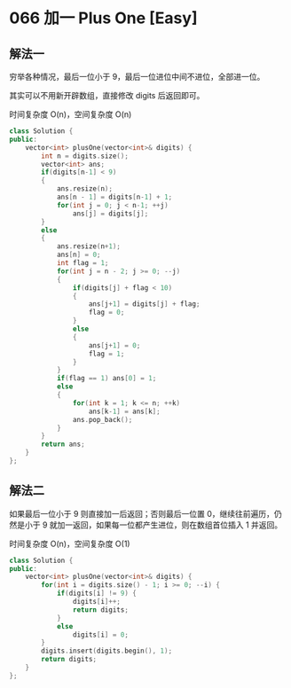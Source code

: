 # 066 加一 Plus One [Easy]



## 解法一

穷举各种情况，最后一位小于 9，最后一位进位中间不进位，全部进一位。

其实可以不用新开辟数组，直接修改 digits 后返回即可。

时间复杂度 O(n)，空间复杂度 O(n) 

```c++
class Solution {
public:
    vector<int> plusOne(vector<int>& digits) {
        int n = digits.size();
        vector<int> ans;
        if(digits[n-1] < 9)
        {
            ans.resize(n);
            ans[n - 1] = digits[n-1] + 1;
            for(int j = 0; j < n-1; ++j)
                ans[j] = digits[j];
        }
        else
        {
            ans.resize(n+1);
            ans[n] = 0;
            int flag = 1;
            for(int j = n - 2; j >= 0; --j)
            {
                if(digits[j] + flag < 10) 
                {
                    ans[j+1] = digits[j] + flag;
                    flag = 0;
                }
                else
                {
                    ans[j+1] = 0;
                    flag = 1;
                }
            }
            if(flag == 1) ans[0] = 1;
            else
            {
                for(int k = 1; k <= n; ++k)
                    ans[k-1] = ans[k];
                ans.pop_back();
            }
        }
        return ans;
    }
};
```



## 解法二

如果最后一位小于 9 则直接加一后返回；否则最后一位置 0，继续往前遍历，仍然是小于 9 就加一返回，如果每一位都产生进位，则在数组首位插入 1 并返回。

时间复杂度 O(n)，空间复杂度 O(1) 

```c++
class Solution {
public:
    vector<int> plusOne(vector<int>& digits) {
        for(int i = digits.size() - 1; i >= 0; --i) {
            if(digits[i] != 9) {
                digits[i]++;
                return digits;
            }
            else 
                digits[i] = 0;
        }
        digits.insert(digits.begin(), 1);
        return digits;
    }
};
```

